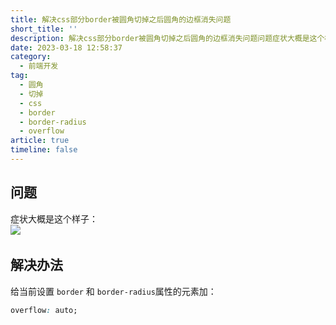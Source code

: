 ```yaml
---
title: 解决css部分border被圆角切掉之后圆角的边框消失问题
short_title: ''
description: 解决css部分border被圆角切掉之后圆角的边框消失问题问题症状大概是这个样子_​​解决办法给当前设置border​和borderradius​属性的元素加_overflow_auto_‍
date: 2023-03-18 12:58:37
category:
  - 前端开发
tag:
  - 圆角
  - 切掉
  - css
  - border
  - border-radius
  - overflow
article: true
timeline: false
---
```

## 问题

症状大概是这个样子：  
​![](https://img1.terwer.space/api/public/202303181303568.png)​

## 解决办法

给当前设置 `border`​ 和 `border-radius`​ 属性的元素加：

```css
overflow: auto;
```

‍